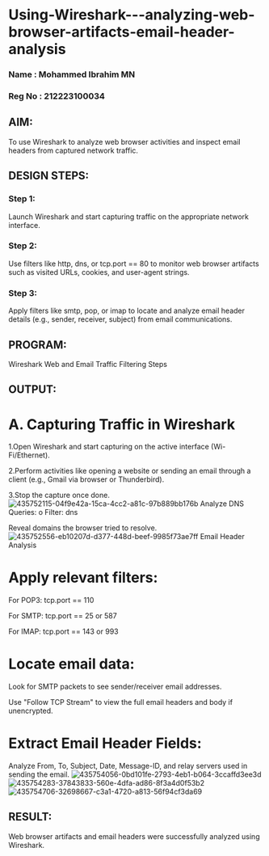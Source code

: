 # Using-Wireshark---analyzing-web-browser-artifacts-email-header-analysis

### Name : Mohammed Ibrahim MN 
### Reg No : 212223100034

## AIM:
To use Wireshark to analyze web browser activities and inspect email headers from captured network traffic.

## DESIGN STEPS:
### Step 1:
Launch Wireshark and start capturing traffic on the appropriate network interface.

### Step 2:
Use filters like http, dns, or tcp.port == 80 to monitor web browser artifacts such as visited URLs, cookies, and user-agent strings.

### Step 3:
Apply filters like smtp, pop, or imap to locate and analyze email header details (e.g., sender, receiver, subject) from email communications.

## PROGRAM:
Wireshark Web and Email Traffic Filtering Steps

## OUTPUT:
# A. Capturing Traffic in Wireshark

1.Open Wireshark and start capturing on the active interface (Wi- Fi/Ethernet).

2.Perform activities like opening a website or sending an email through a client (e.g., Gmail via browser or Thunderbird).

3.Stop the capture once done.
![435752115-04f9e42a-15ca-4cc2-a81c-97b889bb176b](https://github.com/user-attachments/assets/6a654494-4cde-405f-a45b-9505ea0e6ea5)
Analyze DNS Queries: o Filter: dns

Reveal domains the browser tried to resolve.
![435752556-eb10207d-d377-448d-beef-9985f73ae7ff](https://github.com/user-attachments/assets/0650a35c-dd56-4231-9800-7b09045f2588)
Email Header Analysis

# Apply relevant filters:
 For POP3: tcp.port == 110

For SMTP: tcp.port == 25 or 587

 For IMAP: tcp.port == 143 or 993

# Locate email data:
 Look for SMTP packets to see sender/receiver email addresses.

 Use "Follow TCP Stream" to view the full email headers and body if unencrypted.

# Extract Email Header Fields:

 Analyze From, To, Subject, Date, Message-ID, and relay servers used in sending the email.
 ![435754056-0bd101fe-2793-4eb1-b064-3ccaffd3ee3d](https://github.com/user-attachments/assets/c0c6d519-cc46-4433-88af-c8f265a3d1a6)
![435754283-37843833-560e-4dfa-ad86-8f3a4d0f53b2](https://github.com/user-attachments/assets/3c7ffbef-51ed-495e-803b-1f137c32c5c2)
![435754706-32698667-c3a1-4720-a813-56f94cf3da69](https://github.com/user-attachments/assets/c3cb3788-34f7-45ba-a318-4a51b9be027a)


## RESULT:
Web browser artifacts and email headers were successfully analyzed using Wireshark.

